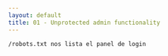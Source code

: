 ```yaml
---
layout: default
title: 01 - Unprotected admin functionality
---
```

```
/robots.txt nos lista el panel de login
```
